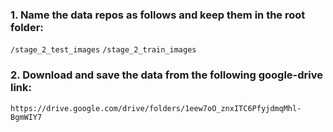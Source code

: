 ### 1. Name the data repos as follows and keep them in the root folder:

`/stage_2_test_images`
`/stage_2_train_images`

### 2. Download and save the data from the following google-drive link:

`https://drive.google.com/drive/folders/1eew7oO_znxITC6PfyjdmqMhl-BgmWIY7`


